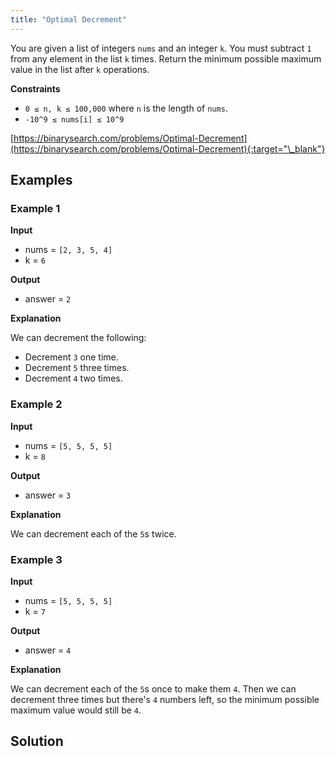 ```yaml
---
title: "Optimal Decrement"
---
```


You are given a list of integers `nums` and an integer `k`. You must subtract `1` from any element in the list `k` times. Return the minimum possible maximum value in the list after `k` operations.

**Constraints**

- `0 ≤ n, k ≤ 100,000` where `n` is the length of `nums`.
- `-10^9 ≤ nums[i] ≤ 10^9`

[https://binarysearch.com/problems/Optimal-Decrement](https://binarysearch.com/problems/Optimal-Decrement){:target="\_blank"}

## Examples

### Example 1

**Input**

- nums = `[2, 3, 5, 4]`
- k = `6`

**Output**

- answer = `2`

**Explanation**

We can decrement the following:

- Decrement `3` one time.
- Decrement `5` three times.
- Decrement `4` two times.

### Example 2

**Input**

- nums = `[5, 5, 5, 5]`
- k = `8`

**Output**

- answer = `3`

**Explanation**

We can decrement each of the `5`s twice.

### Example 3

**Input**

- nums = `[5, 5, 5, 5]`
- k = `7`

**Output**

- answer = `4`

**Explanation**

We can decrement each of the `5`s once to make them `4`. Then we can decrement three times but there's `4` numbers left, so the minimum possible maximum value would still be `4`.

## Solution

<script src="https://gist.github.com/yaeba/16da7be5123724fcf6eccc25581cef5a.js?file=Optimal-Decrement.py"></script>
